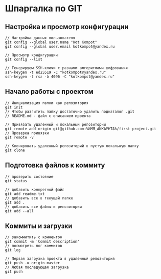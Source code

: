 # Шпаргалка по GIT

## Настройка и просмотр конфигурации
```
// Настройка данных пользователя
git config --global user.name "Kot Kompot"
git config --global user.email kotkompot@yandex.ru
```
```
// Просмотр конфигурации
git config --list
```
```
// Генерируем SSH-ключи с разными алгоритмами шифрования
ssh-keygen -t ed25519 -C "kotkompot@yandex.ru"
ssh-keygen -t rsa -b 4096 -C "kotkompot@yandex.ru"
```
## Начало работы с проектом
```
// Инициализация папки как репозитория
git init
// Чтобы разгитить папку достаточно удалить подкаталог .git
// README.md - файл с описанием проекта
```
```
// Привязать удаленный и локальный репозитории
git remote add origin git@github.com:%ИМЯ_АККАУНТА%/first-project.git
// Проверка привязки
git remote -v
```
```
// Клонировать удаленный репозиторий в пустую локальную папку
git clone
```
## Подготовка файлов к коммиту
```
// проверить состояние
git status
```
```
// добавить конкретный файл
git add readme.txt
// добавить все в текущей папке
git add .
// добавить все файлы в репозитории
git add --all
```
## Коммиты и загрузки
```
// закоммитить с комментом
git commit -m 'Commit description'
// посмотреть лог коммитов
git log
```
```
// Первая загрузка проекта в удаленный репозиторий
git push -u origin master
// Любая последующая загрузка
git push
```
